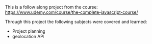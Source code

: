 This is a follow along project from the course:
https://www.udemy.com/course/the-complete-javascript-course/

Through this project the following subjects were covered and learned:

- Project planning
- geolocation API
